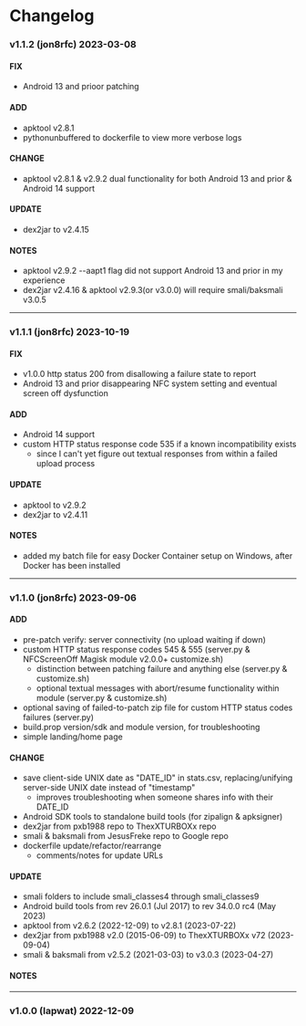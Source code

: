 # Changelog

### v1.1.2 (jon8rfc) 2023-03-08
#### FIX
* Android 13 and prioor patching
#### ADD
* apktool v2.8.1
* pythonunbuffered to dockerfile to view more verbose logs
#### CHANGE
* apktool v2.8.1 & v2.9.2 dual functionality for both Android 13 and prior & Android 14 support
#### UPDATE
* dex2jar to v2.4.15
#### NOTES
* apktool v2.9.2 --aapt1 flag did not support Android 13 and prior in my experience
* dex2jar v2.4.16 & apktool v2.9.3(or v3.0.0) will require smali/baksmali v3.0.5

---
### v1.1.1 (jon8rfc) 2023-10-19
#### FIX
* v1.0.0 http status 200 from disallowing a failure state to report
* Android 13 and prior disappearing NFC system setting and eventual screen off dysfunction
#### ADD
* Android 14 support
* custom HTTP status response code 535 if a known incompatibility exists
  * since I can't yet figure out textual responses from within a failed upload process
#### UPDATE
* apktool to v2.9.2
* dex2jar to v2.4.11
#### NOTES
* added my batch file for easy Docker Container setup on Windows, after Docker has been installed

---
### v1.1.0 (jon8rfc) 2023-09-06
#### ADD
* pre-patch verify: server connectivity (no upload waiting if down)
* custom HTTP status response codes 545 & 555 (server.py & NFCScreenOff Magisk module v2.0.0+ customize.sh)
  * distinction between patching failure and anything else (server.py & customize.sh)
  * optional textual messages with abort/resume functionality within module (server.py & customize.sh)
* optional saving of failed-to-patch zip file for custom HTTP status codes failures (server.py)
* build.prop version/sdk and module version, for troubleshooting
* simple landing/home page
#### CHANGE
* save client-side UNIX date as "DATE_ID" in stats.csv, replacing/unifying server-side UNIX date instead of "timestamp"
  * improves troubleshooting when someone shares info with their DATE_ID
* Android SDK tools to standalone build tools (for zipalign & apksigner)
* dex2jar from pxb1988 repo to ThexXTURBOXx repo
* smali & baksmali from JesusFreke repo to Google repo
* dockerfile update/refactor/rearrange
  * comments/notes for update URLs
#### UPDATE
* smali folders to include smali_classes4 through smali_classes9
* Android build tools from rev 26.0.1 (Jul 2017) to rev 34.0.0 rc4 (May 2023)
* apktool from v2.6.2 (2022-12-09) to v2.8.1 (2023-07-22)
* dex2jar from pxb1988 v2.0 (2015-06-09) to ThexXTURBOXx v72 (2023-09-04)
* smali & baksmali from v2.5.2 (2021-03-03) to v3.0.3 (2023-04-27)
#### NOTES

---
### v1.0.0 (lapwat)  2022-12-09
